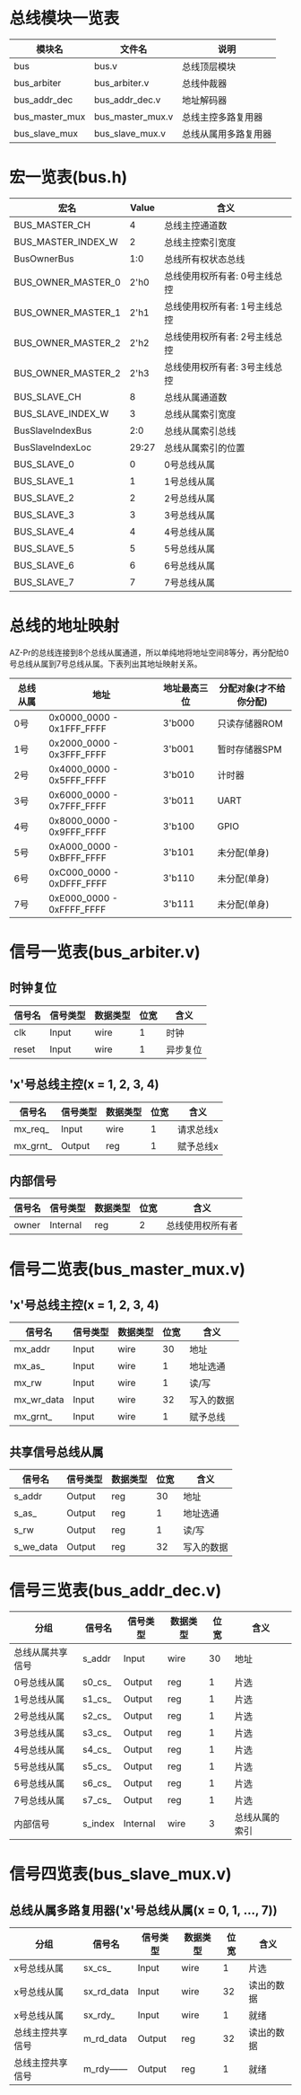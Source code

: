 
# 总线模块一览表

| 模块名 | 文件名 | 说明 |  
| ----- | ------ | ---- |  
| bus | bus.v | 总线顶层模块 |  
| bus_arbiter | bus_arbiter.v | 总线仲裁器 |  
| bus_addr_dec | bus_addr_dec.v | 地址解码器 |  
| bus_master_mux | bus_master_mux.v | 总线主控多路复用器 |  
| bus_slave_mux | bus_slave_mux.v | 总线从属用多路复用器 |  

# 宏一览表(bus.h)

| 宏名 | Value | 含义 |  
| ----- | ------ | ---- | 
| BUS_MASTER_CH | 4 | 总线主控通道数 |
| BUS_MASTER_INDEX_W | 2 | 总线主控索引宽度 |
| BusOwnerBus | 1:0 | 总线所有权状态总线 |
| BUS_OWNER_MASTER_0 | 2'h0 | 总线使用权所有者: 0号主线总控 |
| BUS_OWNER_MASTER_1 | 2'h1 | 总线使用权所有者: 1号主线总控 |
| BUS_OWNER_MASTER_2 | 2'h2 | 总线使用权所有者: 2号主线总控 |
| BUS_OWNER_MASTER_2 | 2'h3 | 总线使用权所有者: 3号主线总控 |
| BUS_SLAVE_CH | 8 | 总线从属通道数 |
| BUS_SLAVE_INDEX_W | 3 | 总线从属索引宽度 |
| BusSlaveIndexBus | 2:0 | 总线从属索引总线 |
| BusSlaveIndexLoc | 29:27 |总线从属索引的位置 |
| BUS_SLAVE_0 | 0 | 0号总线从属 |
| BUS_SLAVE_1 | 1 | 1号总线从属 |
| BUS_SLAVE_2 | 2 | 2号总线从属 |
| BUS_SLAVE_3 | 3 | 3号总线从属 |
| BUS_SLAVE_4 | 4 | 4号总线从属 |
| BUS_SLAVE_5 | 5 | 5号总线从属 |
| BUS_SLAVE_6 | 6 | 6号总线从属 |
| BUS_SLAVE_7 | 7 | 7号总线从属 |

# 总线的地址映射
AZ-Pr的总线连接到8个总线从属通道，所以单纯地将地址空间8等分，再分配给0号总线从属到7号总线从属。下表列出其地址映射关系。  

| 总线从属 | 地址 | 地址最高三位 | 分配对象(才不给你分配) |
| ------- | ---- | ----------- | -------------------- |
| 0号 | 0x0000_0000 - 0x1FFF_FFFF | 3'b000 | 只读存储器ROM |
| 1号 | 0x2000_0000 - 0x3FFF_FFFF | 3'b001 | 暂时存储器SPM |
| 2号 | 0x4000_0000 - 0x5FFF_FFFF | 3'b010 | 计时器 |
| 3号 | 0x6000_0000 - 0x7FFF_FFFF | 3'b011 | UART |
| 4号 | 0x8000_0000 - 0x9FFF_FFFF | 3'b100 | GPIO |
| 5号 | 0xA000_0000 - 0xBFFF_FFFF | 3'b101 | 未分配(单身) |
| 6号 | 0xC000_0000 - 0xDFFF_FFFF | 3'b110 | 未分配(单身) |
| 7号 | 0xE000_0000 - 0xFFFF_FFFF | 3'b111 | 未分配(单身) |

# 信号一览表(bus_arbiter.v)

## 时钟复位  

| 信号名 | 信号类型 | 数据类型 | 位宽 | 含义 |
| ------ | ------- | ------- | ---- | --- |
| clk | Input | wire | 1 | 时钟 |
| reset | Input | wire | 1 | 异步复位 |

## 'x'号总线主控(x = 1, 2, 3, 4)

| 信号名 | 信号类型 | 数据类型 | 位宽 | 含义 |
| ------ | ------- | ------- | ---- | --- |
| mx_req_ | Input | wire | 1 | 请求总线x |
| mx_grnt_ | Output | reg | 1 | 赋予总线x |

## 内部信号

| 信号名 | 信号类型 | 数据类型 | 位宽 | 含义 |
| ------ | ------- | ------- | ---- | --- |
| owner | Internal | reg | 2 | 总线使用权所有者 |

# 信号二览表(bus_master_mux.v)

## 'x'号总线主控(x = 1, 2, 3, 4)

| 信号名 | 信号类型 | 数据类型 | 位宽 | 含义 |
| ------ | ------- | ------- | ---- | --- |
| mx_addr | Input | wire | 30 | 地址 |
| mx_as_ | Input | wire | 1 | 地址选通 |
| mx_rw | Input | wire | 1 | 读/写 |
| mx_wr_data | Input | wire | 32 | 写入的数据 |
| mx_grnt_ | Input | wire | 1 | 赋予总线 |

## 共享信号总线从属  
| 信号名 | 信号类型 | 数据类型 | 位宽 | 含义 |
| ------ | ------- | ------- | ---- | --- |
| s_addr | Output | reg | 30 | 地址 |
| s_as_ | Output | reg | 1 | 地址选通 |
| s_rw | Output | reg | 1 | 读/写 |
| s_we_data | Output | reg | 32 | 写入的数据 |

# 信号三览表(bus_addr_dec.v)

| 分组 | 信号名 |信号类型 | 数据类型 | 位宽 | 含义 |
| ---- | ----- | ------ | ------- | ---- | ---- |
| 总线从属共享信号 | s_addr | Input | wire | 30 | 地址| 
| 0号总线从属 | s0_cs_ | Output | reg | 1 | 片选 |
| 1号总线从属 | s1_cs_ | Output | reg | 1 | 片选 |
| 2号总线从属 | s2_cs_ | Output | reg | 1 | 片选 |
| 3号总线从属 | s3_cs_ | Output | reg | 1 | 片选 |
| 4号总线从属 | s4_cs_ | Output | reg | 1 | 片选 |
| 5号总线从属 | s5_cs_ | Output | reg | 1 | 片选 |
| 6号总线从属 | s6_cs_ | Output | reg | 1 | 片选 |
| 7号总线从属 | s7_cs_ | Output | reg | 1 | 片选 |
| 内部信号 | s_index | Internal | wire | 3 |总线从属的索引 |

# 信号四览表(bus_slave_mux.v)

## 总线从属多路复用器('x'号总线从属(x = 0, 1, ..., 7))
| 分组 | 信号名 |信号类型 | 数据类型 | 位宽 | 含义 |
| ---- | ----- | ------ | ------- | ---- | ---- |
| x号总线从属 | sx_cs_ | Input | wire | 1 | 片选 |
| x号总线从属 | sx_rd_data | Input | wire | 32 | 读出的数据 |
| x号总线从属 | sx_rdy_ | Input | wire | 1 | 就绪 |
| 总线主控共享信号 | m_rd_data | Output | reg | 32 | 读出的数据 |
| 总线主控共享信号 | m_rdy—— | Output | reg | 1 | 就绪 |
